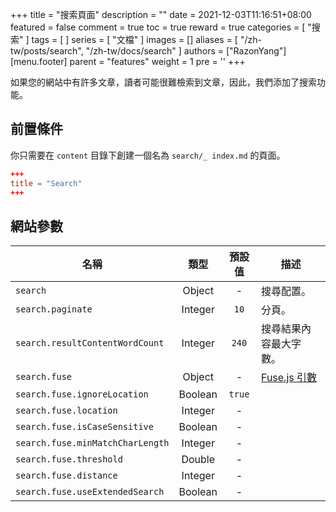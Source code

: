 +++
title = "搜索頁面"
description = ""
date = 2021-12-03T11:16:51+08:00
featured = false
comment = true
toc = true
reward = true
categories = [
  "搜索"
]
tags = [
]
series = [
  "文檔"
]
images = []
aliases = [
  "/zh-tw/posts/search",
  "/zh-tw/docs/search"
]
authors = ["RazonYang"]
[menu.footer]
  parent = "features"
  weight = 1
  pre = '<i class="fas fa-fw fa-search me-1"></i>'
+++

如果您的網站中有許多文章，讀者可能很難檢索到文章，因此，我們添加了搜索功能。

<!--more-->

## 前置條件

你只需要在 `content` 目錄下創建一個名為 `search/_ index.md` 的頁面。

```toml
+++
title = "Search"
+++
```

## 網站參數

| 名稱 | 類型 | 預設值 | 描述
|---|:-:|:-:|---
| `search` | Object | - | 搜尋配置。
| `search.paginate` | Integer | `10` | 分頁。
| `search.resultContentWordCount` | Integer | `240` | 搜尋結果內容最大字數。
| `search.fuse` | Object | - | [Fuse.js 引數](https://fusejs.io/api/options.html)
| `search.fuse.ignoreLocation` | Boolean | `true` |
| `search.fuse.location` | Integer | - |
| `search.fuse.isCaseSensitive` | Boolean | - |
| `search.fuse.minMatchCharLength` | Integer | - |
| `search.fuse.threshold` | Double | - |
| `search.fuse.distance` | Integer | - |
| `search.fuse.useExtendedSearch` | Boolean | - |

